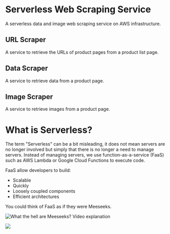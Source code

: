 # Serverless Web Scraping Service

A serverless data and image web scraping service on AWS infrastructure.

## URL Scraper

A service to retrieve the URLs of product pages from a product list page.

## Data Scraper

A service to retrieve data from a product page.

## Image Scraper

A service to retrieve images from a product page.

# What is Serverless?

The term "Serverless" can be a bit misleading, it does not mean servers are no longer involved but simply that there is no longer a need to manage servers. Instead of managing servers, we use function-as-a-service (FaaS) such as AWS Lambda or Google Cloud Functions to execute code.

FaaS allow developers to build:

* Scalable
* Quickly
* Loosely coupled components
* Efficient architectures

You could think of FaaS as if they were Meeseeks.

![What the hell are Meeseeks? Video explanation](https://www.youtube.com/watch?v=qUYvIAP3qQk)


![](https://i.ytimg.com/vi/qUYvIAP3qQk/maxresdefault.jpg)
